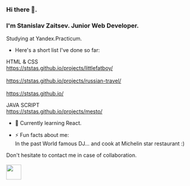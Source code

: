 ### Hi there 👋. 
### I'm Stanislav Zaitsev. Junior Web Developer.

Studying at Yandex.Practicum.

 - Here's a short list I've done so far:

HTML & CSS<br>
https://ststas.github.io/projects/littlefatboy/</br><br>https://ststas.github.io/projects/russian-travel/</br><br>https://ststas.github.io/</br>

JAVA SCRIPT<br>https://ststas.github.io/projects/mesto/</br>

- 🌱 Currently learning React.

- ⚡ Fun facts about me: <br>In the past World famous DJ... and cook at Michelin star restaurant :)</br>

Don't hesitate to contact me in case of collaboration.<br></br>
<a href="https://t.me/stanislavzaytsev"><img src="https://raw.githubusercontent.com/daniilshat/daniilshat/2d7eafe5250314b3d422c86b35de062e0f1f5178/icons/Telegram.svg" width="40" height="40"></a>
<!--
**ststas/ststas** is a ✨ _special_ ✨ repository because its `README.md` (this file) appears on your GitHub profile.

Here are some ideas to get you started:

- 🔭 I’m currently working on ...
- 🌱 I’m currently learning ...
- 👯 I’m looking to collaborate on ...
- 🤔 I’m looking for help with ...
- 💬 Ask me about ...
- 📫 How to reach me: ...
- 😄 Pronouns: ...
- ⚡ Fun fact: ...
-->
